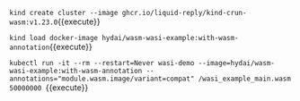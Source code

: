 

`kind create cluster --image ghcr.io/liquid-reply/kind-crun-wasm:v1.23.0`{{execute}}

`kind load docker-image hydai/wasm-wasi-example:with-wasm-annotation`{{execute}}

`kubectl run -it --rm --restart=Never wasi-demo --image=hydai/wasm-wasi-example:with-wasm-annotation --annotations="module.wasm.image/variant=compat" /wasi_example_main.wasm 50000000
`{{execute}}